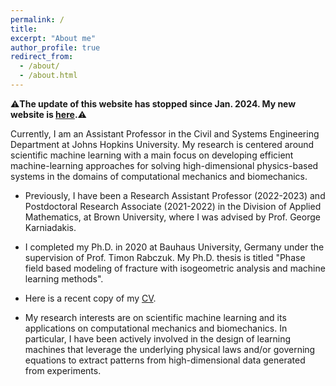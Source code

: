 ```yaml
---
permalink: /
title: 
excerpt: "About me"
author_profile: true
redirect_from: 
  - /about/
  - /about.html
---
```


⚠️**The update of this website has stopped since Jan. 2024. My new website is [here](https://sites.google.com/view/centrum-intelliphysics/home?authuser=1).**⚠️


Currently, I am an Assistant Professor in the Civil and Systems Engineering Department at Johns Hopkins University. My research is centered around scientific machine learning with a main focus on developing efficient machine-learning approaches for solving high-dimensional physics-based systems in the domains of computational mechanics and biomechanics. 

- Previously, I have been a Research Assistant Professor (2022-2023) and Postdoctoral Research Associate (2021-2022) in the Division of Applied Mathematics, at Brown University, where I was advised by Prof. George Karniadakis. 

- I completed my Ph.D. in 2020 at Bauhaus University, Germany under the supervision of Prof. Timon Rabczuk. My Ph.D. thesis is titled "Phase field based modeling of fracture with isogeometric analysis and machine learning methods".

- Here is a recent copy of my [CV](https://somdattagoswami.github.io/files/Resume.pdf).

- My research interests are on scientific machine learning and its applications on computational mechanics and biomechanics. In particular, I have been actively involved in the design of learning machines that leverage the underlying physical laws and/or governing equations to extract patterns from high-dimensional data generated from experiments.
